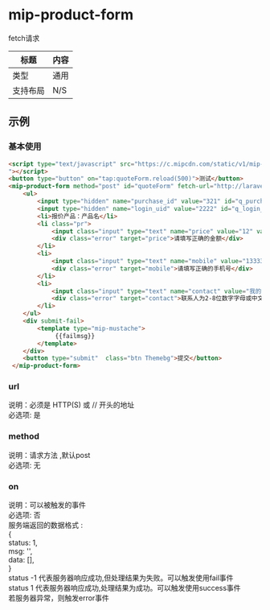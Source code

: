 # mip-product-form

fetch请求

标题|内容
----|----
类型|通用
支持布局|N/S
## 示例

### 基本使用

```html
<script type="text/javascript" src="https://c.mipcdn.com/static/v1/mip-mustache/mip-mustache.js
"></script>
<button type="button" on="tap:quoteForm.reload(500)">测试</button>
<mip-product-form method="post" id="quoteForm" fetch-url="http://laravel51.com/postData" on="success:quoteForm.reload(500)">
    <ul>
        <input type="hidden" name="purchase_id" value="321" id="q_purchase_id">
        <input type="hidden" name="login_uid" value="2222" id="q_login_uid">
        <li>报价产品：产品名</li>
        <li class="pr">
            <input class="input" type="text" name="price" value="12" validatetarget="price" validatetype="custom" validatereg="^[1-9]+(\.\d{0,2})?$|^0(\.\d{0,2})?$|^[1-9]+[0-9]*(\.\d{0,2})?$" placeholder="产品报价"><span class="price">元/件</span>
            <div class="error" target="price">请填写正确的金额</div>
        </li>
        <li>
            <input class="input" type="text" name="mobile" value="13333333333" validatetarget="mobile" validatetype="custom" validatereg="^1[345789]\d{9}$" placeholder="联系方式">
            <div class="error" target="mobile">请填写正确的手机号</div>
        </li>
        <li>
            <input class="input" type="text" name="contact" value="我的哥" validatetarget="contact" validatetype="custom" validatereg="^[a-zA-Z0-9\u4e00-\u9fff\w]{2,8}$" placeholder="联系人">
            <div class="error" target="contact">联系人为2-8位数字字母或中文</div>
        </li>
    </ul>
    <div submit-fail>
        <template type="mip-mustache">
             {{failmsg}} 
        </template>
    </div>
    <button type="submit"  class="btn Themebg">提交</button>
 </mip-product-form>
```
### url

说明：必须是 HTTP(S) 或 // 开头的地址   
必选项: 是  

### method
说明：请求方法  ,默认post  
必选项: 无  

### on 

说明：可以被触发的事件  
必选项: 否  
服务端返回的数据格式 :  
{  
    status: 1,  
    msg: '',  
    data: [],  
}  
status -1  代表服务器响应成功,但处理结果为失败。可以触发使用fail事件  
status 1 代表服务器响应成功,处理结果为成功。可以触发使用success事件  
若服务器异常，则触发error事件  






